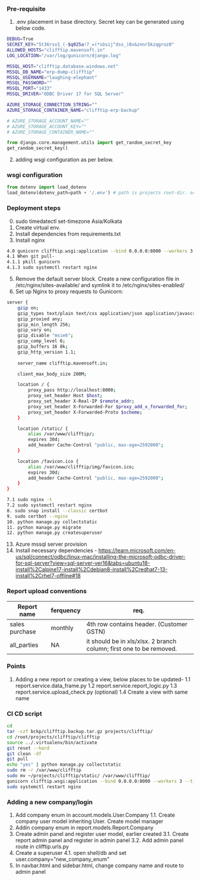 ### Pre-requisite
1. .env placement in base directory. Secret key can be generated using below code.

```bash
DEBUG=True
SECRET_KEY="5t36rsv1_(-$q025a!7_=(*sbsij^dss_)8v&znnr5kzqgroz0"
ALLOWED_HOSTS="clifftip.mavensoft.in"
LOG_LOCATION="/var/log/gunicorn/django.log"

MSSQL_HOST="clifftip.database.windows.net"
MSSQL_DB_NAME="erp-dump-clifftip"
MSSQL_USERNAME="laughing-elephant"
MSSQL_PASSWORD=""
MSSQL_PORT="1433"
MSSQL_DRIVER="ODBC Driver 17 for SQL Server"

AZURE_STORAGE_CONNECTION_STRING=""
AZURE_STORAGE_CONTAINER_NAME="clifftip-erp-backup"

# AZURE_STORAGE_ACCOUNT_NAME=""
# AZURE_STORAGE_ACCOUNT_KEY=""
# AZURE_STORAGE_CONTAINER_NAME=""

```
```python
from django.core.management.utils import get_random_secret_key  
get_random_secret_key()
```

2. adding wsgi configuration as per below.
### wsgi configuration

```python
from dotenv import load_dotenv
load_dotenv(dotenv_path=path + '/.env') # path is projects root-dir. or base-dir.
```


### Deployment steps
0. sudo timedatectl set-timezone Asia/Kolkata
1. Create virtual env.
2. Install dependencies from requirements.txt
3. Install nginx
```bash
4.0 gunicorn clifftip.wsgi:application --bind 0.0.0.0:8000 --workers 3 --access-logfile /var/log/gunicorn/access.log --error-logfile /var/log/gunicorn/error.log &
4.1 When git pull- 
4.1.1 pkill gunicorn
4.1.3 sudo systemctl restart nginx
```
5. Remove the default server block. Create a new configuration file in /etc/nginx/sites-available/ and symlink it to /etc/nginx/sites-enabled/
6. Set up Nginx to proxy requests to Gunicorn:
```bash
server {
    gzip on;
    gzip_types text/plain text/css application/json application/javascript text/xml application/xml application/xml+rss text/javascript;
    gzip_proxied any;
    gzip_min_length 256;
    gzip_vary on;
    gzip_disable "msie6";
    gzip_comp_level 6;
    gzip_buffers 16 8k;
    gzip_http_version 1.1;
    
    server_name clifftip.mavensoft.in;

    client_max_body_size 200M;

    location / {
        proxy_pass http://localhost:8000;
        proxy_set_header Host $host;
        proxy_set_header X-Real-IP $remote_addr;
        proxy_set_header X-Forwarded-For $proxy_add_x_forwarded_for;
        proxy_set_header X-Forwarded-Proto $scheme;
    }

    location /static/ {
        alias /var/www/clifftip/;
        expires 30d;
        add_header Cache-Control "public, max-age=2592000";
    }

    location /favicon.ico {
        alias /var/www/clifftip/img/favicon.ico;
        expires 30d;
        add_header Cache-Control "public, max-age=2592000";
    }
}
```
```bash
7.1 sudo nginx -t
7.2 sudo systemctl restart nginx
8. sudo snap install --classic certbot
9. sudo certbot --nginx
10. python manage.py collectstatic
11. python manage.py migrate
12. python manage.py createsuperuser
```
13. Azure mssql server provision
14. Install necessary dependencies - https://learn.microsoft.com/en-us/sql/connect/odbc/linux-mac/installing-the-microsoft-odbc-driver-for-sql-server?view=sql-server-ver16&tabs=ubuntu18-install%2Calpine17-install%2Cdebian8-install%2Credhat7-13-install%2Crhel7-offline#18

### Report upload conventions
|Report name|ferquency|req.|
|-|-|-|
|sales purchase|monthly|4th row contains header. (Customer GSTN)|
|all_parties|NA|it should be in xls/xlsx. 2 branch column; first one to be removed.|


### Points
1. Adding a new report or creating a view, below places to be updated-
1.1 report.service.data_frame.py
1.2 report.service.report_logic.py
1.3 report.service.upload_check.py (optional)
1.4 Create a view with same name

### CI CD script
```bash
cd
tar -czf bckp/clifftip.backup.tar.gz projects/clifftip/
cd /root/projects/clifftip/clifftip
source ../.virtualenv/bin/activate
git reset --hard
git clean -df
git pull
echo "yes" | python manage.py collectstatic
sudo rm -r /var/www/clifftip
sudo mv ~/projects/clifftip/static/ /var/www/clifftip/
gunicorn clifftip.wsgi:application --bind 0.0.0.0:8000 --workers 3 --timeout 300 --access-logfile /var/log/gunicorn/clifftip/access.log --error-logfile /var/log/gunicorn/clifftip/error.log &
sudo systemctl restart nginx
```

### Adding a new company/login
1. Add company enum in account.models.User.Company
1.1. Create company user model inheriting User. Create model manager
2. Addin company enum in report.models.Report.Company
3. Create admin panel and register user model, earlier created
3.1. Create report admin panel and register in admin panel
3.2. Add admin panel route in clifftip.urls.py
4. Create a superuser
4.1. open shell/db and set user.company="new_company_enum"
5. In navbar.html and sidebar.html, change company name and route to admin panel